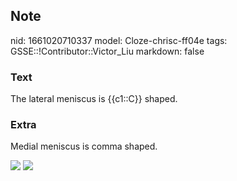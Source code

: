## Note
nid: 1661020710337
model: Cloze-chrisc-ff04e
tags: GSSE::!Contributor::Victor_Liu
markdown: false

### Text
The lateral meniscus is {{c1::C}} shaped.

### Extra
Medial meniscus is comma shaped.
<div><img src="paste-10e137c36a1ac8cc6a18191d8e37af20a54a46b9.jpg">
<img src=
"paste-ad81a876118160fbdf5701a4543f706c8edb974a.jpg"></div>
